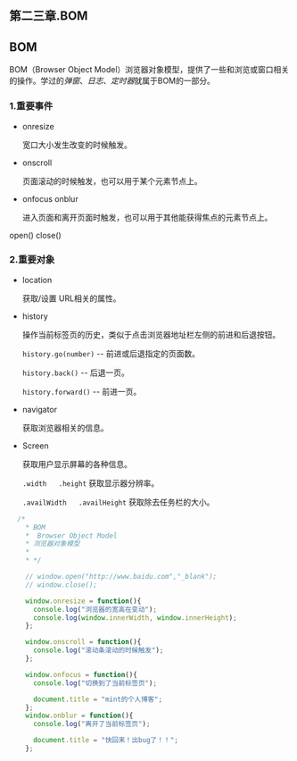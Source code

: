 ## 第二三章.BOM

## BOM

BOM（Browser Object Model）浏览器对象模型，提供了一些和浏览或窗口相关的操作。学过的*弹窗*、*日志*、*定时器*就属于BOM的一部分。

### 1.重要事件

- onresize

    宽口大小发生改变的时候触发。

- onscroll

    页面滚动的时候触发，也可以用于某个元素节点上。

- onfocus onblur

    进入页面和离开页面时触发，也可以用于其他能获得焦点的元素节点上。



open()   close()

### 2.重要对象

- location

    获取/设置 URL相关的属性。

- history

    操作当前标签页的历史，类似于点击浏览器地址栏左侧的前进和后退按钮。

    `history.go(number)` -- 前进或后退指定的页面数。

    `history.back()` -- 后退一页。

    `history.forward()` -- 前进一页。

- navigator

    获取浏览器相关的信息。

- Screen

    获取用户显示屏幕的各种信息。

    `.width   .height`  获取显示器分辨率。

    `.availWidth   .availHeight` 获取除去任务栏的大小。

```js
  /*
    * BOM
    *  Browser Object Model
    * 浏览器对象模型
    *
    * */

    // window.open("http://www.baidu.com","_blank");
    // window.close();

    window.onresize = function(){
      console.log("浏览器的宽高在变动");
      console.log(window.innerWidth, window.innerHeight);
    };

    window.onscroll = function(){
      console.log("滚动条滚动的时候触发");
    };

    window.onfocus = function(){
      console.log("切换到了当前标签页");

      document.title = "mint的个人博客";
    };
    window.onblur = function(){
      console.log("离开了当前标签页");

      document.title = "快回来！出bug了！！";
    };
```

